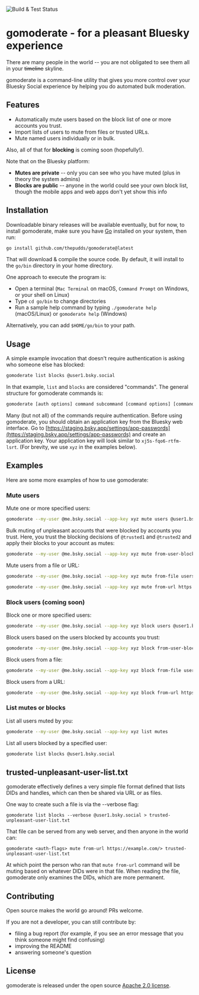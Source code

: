 ![Build & Test Status](https://github.com/thepudds/gomoderate/actions/workflows/test.yml/badge.svg)

# gomoderate - for a pleasant Bluesky experience

There are many people in the world -- you are not obligated to see them all in your ~~timeline~~ skyline.

gomoderate is a command-line utility that gives you more control over your Bluesky Social experience by helping you do automated bulk moderation.

## Features

- Automatically mute users based on the block list of one or more accounts you trust.
- Import lists of users to mute from files or trusted URLs.
- Mute named users individually or in bulk.

Also, all of that for **blocking** is coming soon (hopefully!).

Note that on the Bluesky platform:
- **Mutes are private** -- only you can see who you have muted (plus in theory the system admins)
- **Blocks are public** -- anyone in the world could see your own block list, though the mobile apps and web apps don't yet show this info

## Installation

Downloadable binary releases will be available eventually, but for now, to install gomoderate, make sure you have [Go](https://go.dev/dl/) installed on your system, then run:

```bash
go install github.com/thepudds/gomoderate@latest
```

That will download & compile the source code. By default, it will install to the `go/bin` directory in your home directory.

One approach to execute the program is:
* Open a terminal (`Mac Terminal` on macOS, `Command Prompt` on Windows, or your shell on Linux)
* Type `cd go/bin` to change directories
* Run a sample help command by typing `./gomoderate help` (macOS/Linux) or `gomoderate help` (Windows)

Alternatively, you can add `$HOME/go/bin` to your path.

## Usage

A simple example invocation that doesn't require authentication is asking who someone else has blocked:

```bash
gomoderate list blocks @user1.bsky.social
```

In that example, `list` and `blocks` are considered "commands". The general structure for gomoderate commands is:

```bash
gomoderate [auth options] command subcommand [command options] [command arguments]
```

Many (but not all) of the commands require authentication. Before using gomoderate, you should obtain an application key from the Bluesky web interface. Go to [https://staging.bsky.app/settings/app-passwords](https://staging.bsky.app/settings/app-passwords) and create an application key. Your application key will look similar to `xj5s-fqo6-rtfm-lsrt`. (For brevity, we use `xyz` in the examples below).

## Examples

Here are some more examples of how to use gomoderate:

### Mute users

Mute one or more specified users:

```bash
gomoderate --my-user @me.bsky.social --app-key xyz mute users @user1.bsky.social @user2.bsky.social
```

Bulk muting of unpleasant accounts that were blocked by accounts you trust. Here, you trust the blocking decisions of `@trusted1` and `@trusted2` and apply their blocks to your account as mutes:

```bash
gomoderate --my-user @me.bsky.social --app-key xyz mute from-user-blocks @trusted1.bsky.social @trusted2.bsky.social
```

Mute users from a file or URL:

```bash
gomoderate --my-user @me.bsky.social --app-key xyz mute from-file users.txt
```

```bash
gomoderate --my-user @me.bsky.social --app-key xyz mute from-url https://example.com/a-trusted-list-of-users-to-mute.txt
```

### Block users (coming soon)

Block one or more specified users:

```bash
gomoderate --my-user @me.bsky.social --app-key xyz block users @user1.bsky.social @user2.bsky.social
```

Block users based on the users blocked by accounts you trust:

```bash
gomoderate --my-user @me.bsky.social --app-key xyz block from-user-blocks @trusted1.bsky.social @trusted2.bsky.social
```

Block users from a file:

```bash
gomoderate --my-user @me.bsky.social --app-key xyz block from-file users.txt
```

Block users from a URL:

```bash
gomoderate --my-user @me.bsky.social --app-key xyz block from-url https://example.com/a-list-of-trusted-users-to-block.txt
```

### List mutes or blocks

List all users muted by you:

```bash
gomoderate --my-user @me.bsky.social --app-key xyz list mutes
```

List all users blocked by a specified user:

```bash
gomoderate list blocks @user1.bsky.social
```

## trusted-unpleasant-user-list.txt

gomoderate effectively defines a very simple file format defined that lists DIDs and handles, which can then be shared via URL or as files. 

One way to create such a file is via the --verbose flag:

```
gomoderate list blocks --verbose @user1.bsky.social > trusted-unpleasant-user-list.txt
```

That file can be served from any web server, and then anyone in the world can:

```
gomoderate <auth-flags> mute from-url https://example.com/> trusted-unpleasant-user-list.txt
```

At which point the person who ran that `mute from-url` command will be muting based on whatever DIDs were in that file. When reading the file, gomoderate only examines the DIDs, which are more permanent.

## Contributing

Open source makes the world go around! PRs welcome.

If you are not a developer, you can still contribute by:
 * filing a bug report (for example, if you see an error message that you think someone might find confusing)
 * improving the README
 * answering someone's question

## License

gomoderate is released under the open source [Apache 2.0 license](LICENSE).
